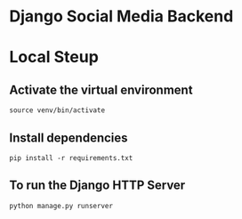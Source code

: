 # Django Social Media Backend

# Local Steup 

## Activate the virtual environment
```
source venv/bin/activate
```

## Install dependencies
```
pip install -r requirements.txt
```

## To run the Django HTTP Server
```
python manage.py runserver
```